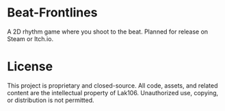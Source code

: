 # Beat-Frontlines
A 2D rhythm game where you shoot to the beat. Planned for release on Steam or Itch.io.

# License
This project is proprietary and closed-source. All code, assets, and related content are the intellectual property of Lak106.
Unauthorized use, copying, or distribution is not permitted.

